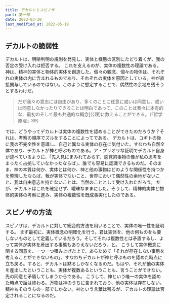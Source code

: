 ```yaml
---
title: デカルトとスピノザ
part: 第一部
date: 2022-03-30
last_modified_at: 2022-05-19
---
```

## デカルトの脆弱性

デカルトは、明晰判明の規則を発見し、実体と様態の区別にたどり着くが、我の否定の受け入れは拒否する。
これを支えるのが、実体の複数性の理論である。神は、精神的実体と物体的実体を創造した。個々の観念、個々の物体は、それぞれの実体の内に含まれるものであり、それぞれの実体を原因としている。神が直接関与しているのではない。このように想定することで、偶然性の余地を残そうとするわけだ。

>だが我々の意志には自由があり、多くのことに任意に或いは同意し、或いは同意しなかったりできることは明白であって、このことは我々に本有的な、最初のそして最も共通的な概念[公理]に数えることができる。（『哲学原理』39）

では、どうやってデカルトは実体の複数性を認めることができたのだろうか？それは、考察の順序でズルをすることによってである。
デカルトは、コギトの後に我の不完全性を意識し、自己と異なる実体の存在に気付いた。すなわち自然全体であり、デカルトが神と呼ぶものである。ア・プリオリな証明でデカルト自身が述べているように、「先入見にまみれておらず、感覚的事物の像が私の思考をまったく占拠していなかったならば」、誰でも容易に認識できるものだ。そのまま、神の本質は何か、実体とは何か、神と他の事物はどのような関係性を持つかを整理したならば、我が実体でないこと、世界において偶然性の余地がないこと、我は自由意志を持たないことは、当然のこととして受け入れただろう。
だが、デカルトはこれを確定せず、曖昧なままにした。そうして、精神的実体と物体的実体の考察に進み、実体の複数性を既成事実化したのである。

## スピノザの方法

スピノザは、デカルトに対して総合的方法を用いることで、実体の唯一性を証明する。
まず最初に、実体概念の明確化を行う。君は実体を、他の何ものをも要しないものとして定義しているだろう。そしてそれは複数性とは矛盾するし、よって実体が実体を産出する事態もありえないだろう、と。
こうして実体概念に関する同意を、一つ一つ積み上げた上で、あらためて「それが存在しない事態を考えることができないもの」、すなわちデカルトが神と呼ぶものを認めた時点に立ち戻る。すると、デカルトは黙るしかなくなるのだ。もはや、それが他の実体を産出したということも、実体が複数あるということも、言うことができない。先の同意と矛盾してしまうからである。
こうして、神という唯一の実体を認めた時点で話は終わる。万物は神のうちに含まれており、他の実体は存在しない。精神もそのうちの一部でしかない。神という言葉は残るが、デカルトの理論は否定されることになるのだ。
